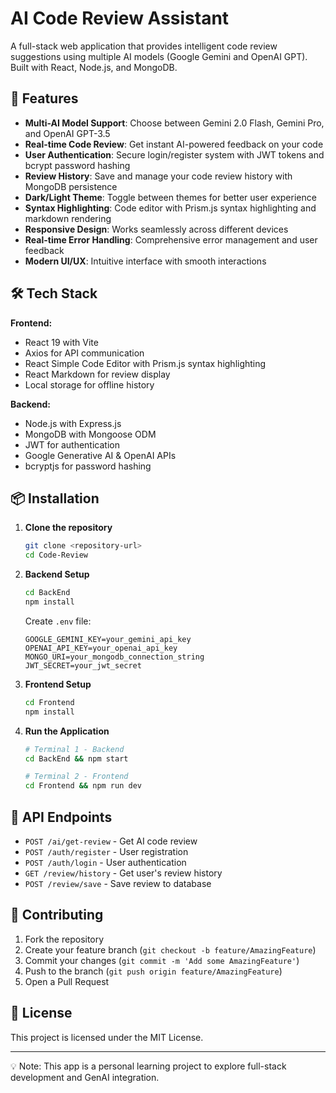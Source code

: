 # AI Code Review Assistant

A full-stack web application that provides intelligent code review suggestions using multiple AI models (Google Gemini and OpenAI GPT). Built with React, Node.js, and MongoDB.

## 🚀 Features

- **Multi-AI Model Support**: Choose between Gemini 2.0 Flash, Gemini Pro, and OpenAI GPT-3.5
- **Real-time Code Review**: Get instant AI-powered feedback on your code
- **User Authentication**: Secure login/register system with JWT tokens and bcrypt password hashing
- **Review History**: Save and manage your code review history with MongoDB persistence
- **Dark/Light Theme**: Toggle between themes for better user experience
- **Syntax Highlighting**: Code editor with Prism.js syntax highlighting and markdown rendering
- **Responsive Design**: Works seamlessly across different devices
- **Real-time Error Handling**: Comprehensive error management and user feedback
- **Modern UI/UX**: Intuitive interface with smooth interactions

## 🛠️ Tech Stack

**Frontend:**
- React 19 with Vite
- Axios for API communication
- React Simple Code Editor with Prism.js syntax highlighting
- React Markdown for review display
- Local storage for offline history

**Backend:**
- Node.js with Express.js
- MongoDB with Mongoose ODM
- JWT for authentication
- Google Generative AI & OpenAI APIs
- bcryptjs for password hashing

## 📦 Installation

1. **Clone the repository**
   ```bash
   git clone <repository-url>
   cd Code-Review
   ```

2. **Backend Setup**
   ```bash
   cd BackEnd
   npm install
   ```
   Create `.env` file:
   ```env
   GOOGLE_GEMINI_KEY=your_gemini_api_key
   OPENAI_API_KEY=your_openai_api_key
   MONGO_URI=your_mongodb_connection_string
   JWT_SECRET=your_jwt_secret
   ```

3. **Frontend Setup**
   ```bash
   cd Frontend
   npm install
   ```

4. **Run the Application**
   ```bash
   # Terminal 1 - Backend
   cd BackEnd && npm start
   
   # Terminal 2 - Frontend
   cd Frontend && npm run dev
   ```

## 🔧 API Endpoints

- `POST /ai/get-review` - Get AI code review
- `POST /auth/register` - User registration
- `POST /auth/login` - User authentication
- `GET /review/history` - Get user's review history
- `POST /review/save` - Save review to database


## 🤝 Contributing

1. Fork the repository
2. Create your feature branch (`git checkout -b feature/AmazingFeature`)
3. Commit your changes (`git commit -m 'Add some AmazingFeature'`)
4. Push to the branch (`git push origin feature/AmazingFeature`)
5. Open a Pull Request

## 📄 License

This project is licensed under the MIT License.

---

💡 Note: This app is a personal learning project to explore full-stack development and GenAI integration.

